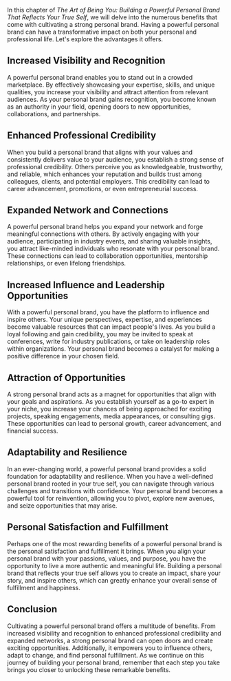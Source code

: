 
In this chapter of *The Art of Being You: Building a Powerful Personal Brand That Reflects Your True Self*, we will delve into the numerous benefits that come with cultivating a strong personal brand. Having a powerful personal brand can have a transformative impact on both your personal and professional life. Let's explore the advantages it offers.

Increased Visibility and Recognition
------------------------------------

A powerful personal brand enables you to stand out in a crowded marketplace. By effectively showcasing your expertise, skills, and unique qualities, you increase your visibility and attract attention from relevant audiences. As your personal brand gains recognition, you become known as an authority in your field, opening doors to new opportunities, collaborations, and partnerships.

Enhanced Professional Credibility
---------------------------------

When you build a personal brand that aligns with your values and consistently delivers value to your audience, you establish a strong sense of professional credibility. Others perceive you as knowledgeable, trustworthy, and reliable, which enhances your reputation and builds trust among colleagues, clients, and potential employers. This credibility can lead to career advancement, promotions, or even entrepreneurial success.

Expanded Network and Connections
--------------------------------

A powerful personal brand helps you expand your network and forge meaningful connections with others. By actively engaging with your audience, participating in industry events, and sharing valuable insights, you attract like-minded individuals who resonate with your personal brand. These connections can lead to collaboration opportunities, mentorship relationships, or even lifelong friendships.

Increased Influence and Leadership Opportunities
------------------------------------------------

With a powerful personal brand, you have the platform to influence and inspire others. Your unique perspectives, expertise, and experiences become valuable resources that can impact people's lives. As you build a loyal following and gain credibility, you may be invited to speak at conferences, write for industry publications, or take on leadership roles within organizations. Your personal brand becomes a catalyst for making a positive difference in your chosen field.

Attraction of Opportunities
---------------------------

A strong personal brand acts as a magnet for opportunities that align with your goals and aspirations. As you establish yourself as a go-to expert in your niche, you increase your chances of being approached for exciting projects, speaking engagements, media appearances, or consulting gigs. These opportunities can lead to personal growth, career advancement, and financial success.

Adaptability and Resilience
---------------------------

In an ever-changing world, a powerful personal brand provides a solid foundation for adaptability and resilience. When you have a well-defined personal brand rooted in your true self, you can navigate through various challenges and transitions with confidence. Your personal brand becomes a powerful tool for reinvention, allowing you to pivot, explore new avenues, and seize opportunities that may arise.

Personal Satisfaction and Fulfillment
-------------------------------------

Perhaps one of the most rewarding benefits of a powerful personal brand is the personal satisfaction and fulfillment it brings. When you align your personal brand with your passions, values, and purpose, you have the opportunity to live a more authentic and meaningful life. Building a personal brand that reflects your true self allows you to create an impact, share your story, and inspire others, which can greatly enhance your overall sense of fulfillment and happiness.

Conclusion
----------

Cultivating a powerful personal brand offers a multitude of benefits. From increased visibility and recognition to enhanced professional credibility and expanded networks, a strong personal brand can open doors and create exciting opportunities. Additionally, it empowers you to influence others, adapt to change, and find personal fulfillment. As we continue on this journey of building your personal brand, remember that each step you take brings you closer to unlocking these remarkable benefits.
